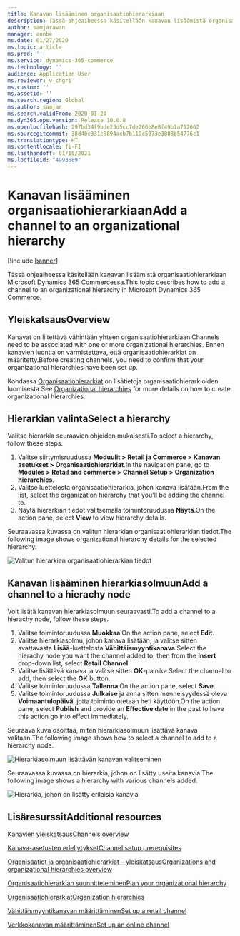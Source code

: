 ```yaml
---
title: Kanavan lisääminen organisaatiohierarkiaan
description: Tässä ohjeaiheessa käsitellään kanavan lisäämistä organisaatiohierarkiaan Microsoft Dynamics 365 Commercessa.
author: samjarawan
manager: annbe
ms.date: 01/27/2020
ms.topic: article
ms.prod: ''
ms.service: dynamics-365-commerce
ms.technology: ''
audience: Application User
ms.reviewer: v-chgri
ms.custom: ''
ms.assetid: ''
ms.search.region: Global
ms.author: samjar
ms.search.validFrom: 2020-01-20
ms.dyn365.ops.version: Release 10.0.8
ms.openlocfilehash: 297bd34f9bde23d5cc7de266b8e8f49b1a752662
ms.sourcegitcommit: 38d40c331c8894acb7b119c5073e3088b54776c1
ms.translationtype: HT
ms.contentlocale: fi-FI
ms.lasthandoff: 01/15/2021
ms.locfileid: "4993689"
---
```

# <a name="add-a-channel-to-an-organizational-hierarchy"></a><span data-ttu-id="587e1-103">Kanavan lisääminen organisaatiohierarkiaan</span><span class="sxs-lookup"><span data-stu-id="587e1-103">Add a channel to an organizational hierarchy</span></span>


[!include [banner](includes/banner.md)]

<span data-ttu-id="587e1-104">Tässä ohjeaiheessa käsitellään kanavan lisäämistä organisaatiohierarkiaan Microsoft Dynamics 365 Commercessa.</span><span class="sxs-lookup"><span data-stu-id="587e1-104">This topic describes how to add a channel to an organizational hierarchy in Microsoft Dynamics 365 Commerce.</span></span>

## <a name="overview"></a><span data-ttu-id="587e1-105">Yleiskatsaus</span><span class="sxs-lookup"><span data-stu-id="587e1-105">Overview</span></span>

<span data-ttu-id="587e1-106">Kanavat on liitettävä vähintään yhteen organisaatiohierarkiaan.</span><span class="sxs-lookup"><span data-stu-id="587e1-106">Channels need to be associated with one or more organizational hierarchies.</span></span> <span data-ttu-id="587e1-107">Ennen kanavien luontia on varmistettava, että organisaatiohierarkiat on määritetty.</span><span class="sxs-lookup"><span data-stu-id="587e1-107">Before creating channels, you need to confirm that your organizational hierarchies have been set up.</span></span>  

<span data-ttu-id="587e1-108">Kohdassa [Organisaatiohierarkiat](channels-org-hierarchies.md) on lisätietoja organisaatiohierarkioiden luomisesta.</span><span class="sxs-lookup"><span data-stu-id="587e1-108">See [Organizational hierarchies](channels-org-hierarchies.md) for more details on how to create organizational hierarchies.</span></span>

## <a name="select-a-hierarchy"></a><span data-ttu-id="587e1-109">Hierarkian valinta</span><span class="sxs-lookup"><span data-stu-id="587e1-109">Select a hierarchy</span></span>

<span data-ttu-id="587e1-110">Valitse hierarkia seuraavien ohjeiden mukaisesti.</span><span class="sxs-lookup"><span data-stu-id="587e1-110">To select a hierarchy, follow these steps.</span></span>

1. <span data-ttu-id="587e1-111">Valitse siirtymisruudussa **Moduulit \> Retail ja Commerce \> Kanavan asetukset \> Organisaatiohierarkiat**.</span><span class="sxs-lookup"><span data-stu-id="587e1-111">In the navigation pane, go to **Modules \> Retail and commerce \> Channel Setup \> Organization hierarchies**.</span></span>
1. <span data-ttu-id="587e1-112">Valitse luettelosta organisaatiohierarkia, johon kanava lisätään.</span><span class="sxs-lookup"><span data-stu-id="587e1-112">From the list, select the organization hierarchy that you'll be adding the channel to.</span></span>
1. <span data-ttu-id="587e1-113">Näytä hierarkian tiedot valitsemalla toimintoruudussa **Näytä**.</span><span class="sxs-lookup"><span data-stu-id="587e1-113">On the action pane, select **View** to view hierarchy details.</span></span>

<span data-ttu-id="587e1-114">Seuraavassa kuvassa on valitun hierarkian organisaatiohierarkian tiedot.</span><span class="sxs-lookup"><span data-stu-id="587e1-114">The following image shows organizational hierarchy details for the selected hierarchy.</span></span>

![Valitun hierarkian organisaatiohierarkian tiedot](media/channel-add-to-org-hierarchy-1.png)

## <a name="add-a-channel-to-a-hierachy-node"></a><span data-ttu-id="587e1-116">Kanavan lisääminen hierarkiasolmuun</span><span class="sxs-lookup"><span data-stu-id="587e1-116">Add a channel to a hierachy node</span></span>

<span data-ttu-id="587e1-117">Voit lisätä kanavan hierarkiasolmuun seuraavasti.</span><span class="sxs-lookup"><span data-stu-id="587e1-117">To add a channel to a hierachy node, follow these steps.</span></span>

1. <span data-ttu-id="587e1-118">Valitse toimintoruudussa **Muokkaa**.</span><span class="sxs-lookup"><span data-stu-id="587e1-118">On the action pane, select **Edit**.</span></span>
1. <span data-ttu-id="587e1-119">Valitse hierarkiasolmu, johon kanava lisätään, ja valitse sitten avattavasta **Lisää**-luettelosta **Vähittäismyyntikanava**.</span><span class="sxs-lookup"><span data-stu-id="587e1-119">Select the hierachy node you want the channel added to, then from the **Insert** drop-down list, select **Retail Channel**.</span></span> 
1. <span data-ttu-id="587e1-120">Valitse lisättävä kanava ja valitse sitten **OK**-painike.</span><span class="sxs-lookup"><span data-stu-id="587e1-120">Select the channel to add, then select the **OK** button.</span></span>
1. <span data-ttu-id="587e1-121">Valitse toimintoruudussa **Tallenna**.</span><span class="sxs-lookup"><span data-stu-id="587e1-121">On the action pane, select **Save**.</span></span>
1. <span data-ttu-id="587e1-122">Valitse toimintoruudussa **Julkaise** ja anna sitten menneisyydessä oleva **Voimaantulopäivä**, jotta toiminto otetaan heti käyttöön.</span><span class="sxs-lookup"><span data-stu-id="587e1-122">On the action pane, select **Publish** and provide an **Effective date** in the past to have this action go into effect immediately.</span></span>

<span data-ttu-id="587e1-123">Seuraava kuva osoittaa, miten hierarkiasolmuun lisättävä kanava valitaan.</span><span class="sxs-lookup"><span data-stu-id="587e1-123">The following image shows how to select a channel to add to a hierarchy node.</span></span>

![Hierarkiasolmuun lisättävän kanavan valitseminen](media/channel-add-to-org-hierarchy-2.png)

<span data-ttu-id="587e1-125">Seuraavassa kuvassa on hierarkia, johon on lisätty useita kanavia.</span><span class="sxs-lookup"><span data-stu-id="587e1-125">The following image shows a hierarchy with various channels added.</span></span>

![Hierarkia, johon on lisätty erilaisia kanavia](media/channel-add-to-org-hierarchy-3.png)

## <a name="additional-resources"></a><span data-ttu-id="587e1-127">Lisäresurssit</span><span class="sxs-lookup"><span data-stu-id="587e1-127">Additional resources</span></span>

[<span data-ttu-id="587e1-128">Kanavien yleiskatsaus</span><span class="sxs-lookup"><span data-stu-id="587e1-128">Channels overview</span></span>](channels-overview.md)

[<span data-ttu-id="587e1-129">Kanava-asetusten edellytykset</span><span class="sxs-lookup"><span data-stu-id="587e1-129">Channel setup prerequisites</span></span>](channels-prerequisites.md)

[<span data-ttu-id="587e1-130">Organisaatiot ja organisaatiohierarkiat – yleiskatsaus</span><span class="sxs-lookup"><span data-stu-id="587e1-130">Organizations and organizational hierarchies overview</span></span>](../fin-ops-core/fin-ops/organization-administration/organizations-organizational-hierarchies.md?toc=/dynamics365/commerce/toc.json)

[<span data-ttu-id="587e1-131">Organisaatiohierarkian suunnitteleminen</span><span class="sxs-lookup"><span data-stu-id="587e1-131">Plan your organizational hierarchy</span></span>](../fin-ops-core/fin-ops/organization-administration/plan-organizational-hierarchy.md?toc=/dynamics365/commerce/toc.json)

[<span data-ttu-id="587e1-132">Organisaatiohierarkiat</span><span class="sxs-lookup"><span data-stu-id="587e1-132">Organization hierarchies</span></span>](channels-org-hierarchies.md)

[<span data-ttu-id="587e1-133">Vähittäismyyntikanavan määrittäminen</span><span class="sxs-lookup"><span data-stu-id="587e1-133">Set up a retail channel</span></span>](channel-setup-retail.md)
    
[<span data-ttu-id="587e1-134">Verkkokanavan määrittäminen</span><span class="sxs-lookup"><span data-stu-id="587e1-134">Set up an online channel</span></span>](channel-setup-online.md)
